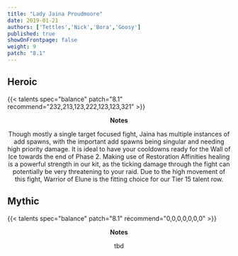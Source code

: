 ```yaml
---
title: "Lady Jaina Proudmoore"
date: 2019-01-21
authors: ['Tettles','Nick','Bora','Goosy']
published: true
showOnFrontpage: false
weight: 9
patch: "8.1"
---
```


## Heroic
{{< talents spec="balance" patch="8.1" recommend="232,213,123,222,123,123,321" >}}

<center>
<b>Notes</b>

Though mostly a single target focused fight, Jaina has multiple instances of add spawns, with the important add spawns being singular and needing high priority damage. It is ideal to have your cooldowns ready for the Wall of Ice towards the end of Phase 2. Making use of Restoration Affinities healing is a powerful strength in our kit, as the ticking damage through the fight can potentially be very threatening to your raid. Due to the high movement of this fight, Warrior of Elune is the fitting choice for our Tier 15 talent row.

</center>


## Mythic
{{< talents spec="balance" patch="8.1" recommend="0,0,0,0,0,0,0" >}}
<center>
<b>Notes</b>

tbd

</center>
 
